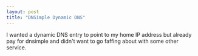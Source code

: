 ```yaml
---
layout: post
title: "DNSimple Dynamic DNS"
---
```


I wanted a dynamic DNS entry to point to my home IP address but already pay for dnsimple and didn't want to go faffing about with some other service. 